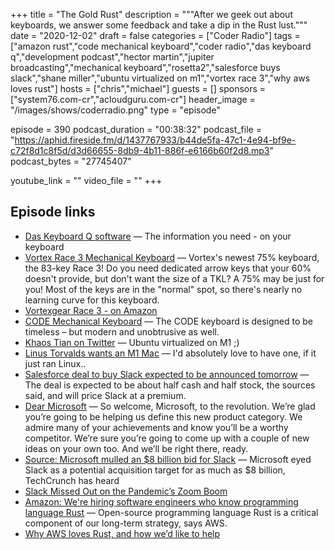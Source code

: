 +++
title = "The Gold Rust"
description = """After we geek out about keyboards, we answer some feedback and take a dip in the Rust lust."""
date = "2020-12-02"
draft = false
categories = ["Coder Radio"]
tags = ["amazon rust","code mechanical keyboard","coder radio","das keyboard q","development podcast","hector martin","jupiter broadcasting","mechanical keyboard","rosetta2","salesforce buys slack","shane miller","ubuntu virtualized on m1","vortex race 3","why aws loves rust"]
hosts = ["chris","michael"]
guests = []
sponsors = ["system76.com-cr","acloudguru.com-cr"]
header_image = "/images/shows/coderradio.png"
type = "episode"

episode = 390
podcast_duration = "00:38:32"
podcast_file = "https://aphid.fireside.fm/d/1437767933/b44de5fa-47c1-4e94-bf9e-c72f8d1c8f5d/d3d66655-8db9-4b11-886f-e6166b60f2d8.mp3"
podcast_bytes = "27745407"

youtube_link = ""
video_file = ""
+++

## Episode links

  * [Das Keyboard Q software](https://www.daskeyboard.com/technology/q-software/ "Das Keyboard Q software") — The information you need - on your keyboard
  * [Vortex Race 3 Mechanical Keyboard](https://mechanicalkeyboards.com/shop/index.php?l=product_detail&p=3917 "Vortex Race 3 Mechanical Keyboard") — Vortex's newest 75% keyboard, the 83-key Race 3! Do you need dedicated arrow keys that your 60% doesn't provide, but don't want the size of a TKL? A 75% may be just for you! Most of the keys are in the "normal" spot, so there's nearly no learning curve for this keyboard.
  * [Vortexgear Race 3 - on Amazon](https://www.amazon.com/Vortex-75-Keycaps-Mx-Blue-Aluminium/dp/B072JD9BCL "Vortexgear Race 3 - on Amazon")
  * [CODE Mechanical Keyboard](https://codekeyboards.com/ "CODE Mechanical Keyboard") — The CODE keyboard is designed to be timeless – but modern and unobtrusive as well.
  * [Khaos Tian on Twitter](https://twitter.com/KhaosT/status/1328936063990190085 "Khaos Tian on Twitter") — Ubuntu virtualized on M1 ;)
  * [Linus Torvalds wants an M1 Mac](https://www.realworldtech.com/forum/?threadid=196533&curpostid=196570 "Linus Torvalds wants an M1 Mac") — I'd absolutely love to have one, if it just ran Linux..
  * [Salesforce deal to buy Slack expected to be announced tomorrow](https://www.cnbc.com/2020/11/30/salesforce-deal-to-buy-slack-expected-to-be-announced-tomorrow.html "Salesforce deal to buy Slack expected to be announced tomorrow") — The deal is expected to be about half cash and half stock, the sources said, and will price Slack at a premium.
  * [Dear Microsoft](https://slack.com/intl/en-gb/blog/news/dear-microsoft "Dear Microsoft") — So welcome, Microsoft, to the revolution. We’re glad you’re going to be helping us define this new product category. We admire many of your achievements and know you’ll be a worthy competitor. We’re sure you’re going to come up with a couple of new ideas on your own too. And we’ll be right there, ready.
  * [Source: Microsoft mulled an $8 billion bid for Slack](https://techcrunch.com/2016/03/04/source-microsoft-mulled-an-8-billion-bid-for-slack-will-focus-on-skype-instead/ "Source: Microsoft mulled an $8 billion bid for Slack") — Microsoft eyed Slack as a potential acquisition target for as much as $8 billion, TechCrunch has heard
  * [Slack Missed Out on the Pandemic’s Zoom Boom](https://www.wsj.com/articles/slack-missed-out-on-the-pandemics-zoom-boom-leaving-it-vulnerable-11606478401 "Slack Missed Out on the Pandemic’s Zoom Boom")
  * [Amazon: We're hiring software engineers who know programming language Rust](https://www.zdnet.com/article/amazon-were-hiring-software-engineers-who-know-programming-language-rust/ "Amazon: We're hiring software engineers who know programming language Rust") — Open-source programming language Rust is a critical component of our long-term strategy, says AWS.
  * [Why AWS loves Rust, and how we’d like to help](https://aws.amazon.com/blogs/opensource/why-aws-loves-rust-and-how-wed-like-to-help/ "Why AWS loves Rust, and how we’d like to help")

